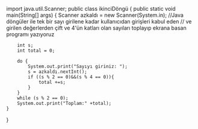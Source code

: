 import java.util.Scanner;
public class ikinciDöngü {
    public static void main(String[] args) {
        Scanner azkaldı = new Scanner(System.in);
        //Java döngüler ile tek bir sayı girilene kadar kullanıcıdan girişleri kabul eden
        // ve girilen değerlerden çift ve 4'ün katları olan sayıları toplayıp ekrana basan programı yazıyoruz

        int s;
        int total = 0;

        do {
            System.out.print("Sayıyı giriniz: ");
            s = azkaldı.nextInt();
            if ((s % 2 == 0)&&(s % 4 == 0)){
                total +=s;
            }
        }
        while (s % 2 == 0);
        System.out.print("Toplam:" +total);
    }

}
